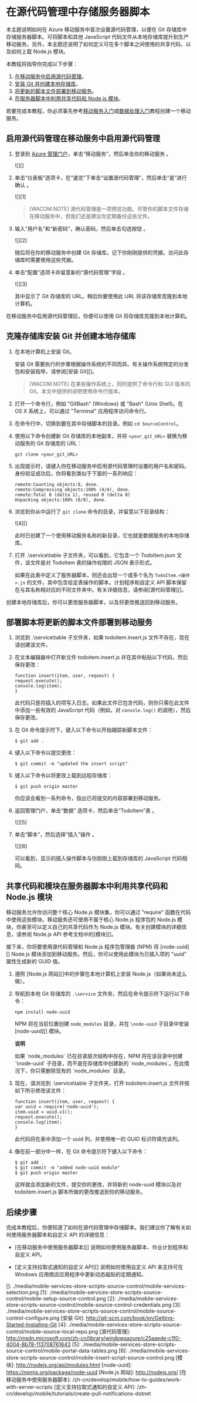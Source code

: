 <properties linkid="develop-mobile-tutorials-store-scripts-in-source-control" urlDisplayName="Store server scripts in source control" pageTitle="Store server scripts in source control - Azure Mobile Services" metaKeywords="" description="Learn how to store your server script files and modules in a local Git repo on your computer." metaCanonical="" services="" documentationCenter="Mobile" title="Store server scripts in source control" authors="glenga" solutions="" manager="" editor="" />

# 在源代码管理中存储服务器脚本

本主题说明如何在 Azure 移动服务中首次设置源代码管理，以便在 Git 存储库中存储服务器脚本。可将脚本和其他 JavaScript 代码文件从本地存储库提升到生产移动服务。另外，本主题还说明了如何定义可在多个脚本之间使用的共享代码，以及如何上载 Node.js 模块。

本教程将指导你完成以下步骤：

1.  [在移动服务中启用源代码管理][]。
2.  [安装 Git 并创建本地存储库][]。
3.  [将更新的脚本文件部署到移动服务][]。
4.  [在服务器脚本中利用共享代码和 Node.js 模块][]。

若要完成本教程，你必须事先参考[移动服务入门][]或[数据处理入门][]教程创建一个移动服务。

## 启用源代码管理在移动服务中启用源代码管理

1.  登录到 [Azure 管理门户][]，单击“移动服务”，然后单击你的移动服务 。

    ![][]

2.  单击“仪表板”选项卡，在“速览”下单击“设置源代码管理”，然后单击“是”进行确认 。

    ![][1]

    > [WACOM.NOTE]
    > 源代码管理是一项预览功能。尽管你的脚本文件存储在移动服务中，但我们还是建议你定期备份这些文件。

3.  输入“用户名”和“新密码”，确认密码，然后单击勾选按钮 。

    ![][2]

    随后将在你的移动服务中创建 Git 存储库。记下你刚刚提供的凭据，访问此存储库时需要使用这些凭据。

4.  单击“配置”选项卡并留意新的“源代码管理”字段 。

    ![][3]

    其中显示了 Git 存储库的 URL。稍后你要使用此 URL 将该存储库克隆到本地计算机。

在移动服务中启用源代码管理后，你便可以使用 Git 将存储库克隆到本地计算机。

<a name="clone-repo"></a>
## 克隆存储库安装 Git 并创建本地存储库

1.  在本地计算机上安装 Git。

    安装 Git 需要执行的步骤根据操作系统的不同而异。有关操作系统特定的分发包和安装指导，请参阅[安装 Git][]。

    > [WACOM.NOTE]
    > 在某些操作系统上，同时提供了命令行和 GUI 版本的 Git。本文中提供的说明使用命令行版本。

2.  打开一个命令行，例如 "GitBash" (Windows) 或 "Bash" (Unix Shell)。在 OS X 系统上，可以通过 "Terminal" 应用程序访问命令行。

3.  在命令行中，切换到要在其中存储脚本的目录。例如 `cd SourceControl`。

4.  使用以下命令创建新 Git 存储库的本地副本，并将 `<your_git_URL>` 替换为移动服务的 Git 存储库的 URL：

        git clone <your_git_URL>

5.  出现提示时，请键入你在移动服务中启用源代码管理时设置的用户名和密码。身份验证成功后，你将看到类似于下面的一系列响应：

        remote:Counting objects:8, done.
        remote:Compressing objects:100% (4/4), done.
        remote:Total 8 (delta 1), reused 0 (delta 0)
        Unpacking objects:100% (8/8), done.

6.  浏览到你从中运行了 `git clone` 命令的目录，并留意以下目录结构：

    ![4][]

    此时已创建了一个使用移动服务名称的新目录，它也就是数据服务的本地存储库。

7.  打开 .\\service\\table 子文件夹，可以看到，它包含一个 TodoItem.json 文件，该文件是对 TodoItem 表的操作权限的 JSON 表示形式。

    如果在此表中定义了服务器脚本，则还会出现一个或多个名为 `TodoItem.<操作>.js` 的文件，其中包含给定表操作的脚本。计划程序和自定义 API 脚本保留在与其名称相对应的不同文件夹中。有关详细信息，请参阅[源代码管理][]。

创建本地存储库后，你可以更改服务器脚本，以及将更改推送回到移动服务。

<a name="deploy-scripts"></a>
## 部署脚本将更新的脚本文件部署到移动服务

1.  浏览到 .\\service\\table 子文件夹，如果 todoitem.insert.js 文件不存在，现在请创建该文件。

2.  在文本编辑器中打开新文件 todoitem.insert.js 并在其中粘贴以下代码，然后保存更改：

        function insert(item, user, request) {
        request.execute();
        console.log(item);
        }

    此代码只是将插入的项写入日志。如果此文件已包含代码，则你只需在此文件中添加一些有效的 JavaScript 代码（例如，对 `console.log()` 的调用），然后保存更改。

3.  在 Git 命令提示符下，键入以下命令以开始跟踪新脚本文件：

        $ git add .

4.  键入以下命令以提交更改：

        $ git commit -m "updated the insert script"

5.  键入以下命令以将更改上载到远程存储库：

        $ git push origin master

    你应该会看到一系列命令，指出已将提交的内容部署到移动服务。

6.  返回管理门户，单击“数据” 选项卡，然后单击“TodoItem”表 。

    ![][5]

7.  单击“脚本”，然后选择“插入”操作 。

    ![][6]

    可以看到，显示的插入操作脚本与你刚刚上载到存储库的 JavaScript 代码相同。

<a name="use-npm"></a>
## 共享代码和模块在服务器脚本中利用共享代码和 Node.js 模块

移动服务允许你访问整个核心 Node.js 模块集，你可以通过 "require" 函数在代码中使用这些模块。移动服务还可使用不属于核心 Node.js 程序包的 Node.js 模块，你甚至可以定义自己的共享代码作为 Node.js 模块。有关创建模块的详细信息，请参阅 Node.js API 参考文档中的[模块][]。

接下来，你将要使用源代码管理和 Node.js 程序包管理器 (NPM) 将 [node-uuid][] Node.js 模块添加到移动服务。然后，你可以使用此模块为已插入项的 "uuid" 属性生成新的 GUID 值。

1.  遵照 [Node.js 网站][]中的步骤在本地计算机上安装 Node.js（如果尚未这么做）。

2.  导航到本地 Git 存储库的 `.\service` 文件夹，然后在命令提示符下运行以下命令：

        npm install node-uuid

    NPM 将在当前位置创建 `node_modules` 目录，并在 `\node-uuid` 子目录中安装 [node-uuid][] 模块。

	<div class="dev-callout"><b>说明</b>

    <p>如果 `node_modules` 已在目录层次结构中存在，NPM 将在该目录中创建 `\node-uuid` 子目录，而不是在存储库中创建新的 `node_modules`。在此情况下，你只需删除现有的 `node_modules` 目录。</p>
	</div>

3.  现在，请浏览到 .\\service\\table 子文件夹，打开 todoitem.insert.js 文件并按如下所示修改该文件：

        function insert(item, user, request) {
        var uuid = require('node-uuid');
        item.uuid = uuid.v1();
        request.execute();
        console.log(item);
        }

    此代码将在表中添加一个 uuid 列，并使用唯一的 GUID 标识符填充该列。

4.  像在前一部分中一样，在 Git 命令提示符下键入以下命令：

        $ git add .
        $ git commit -m "added node-uuid module"
        $ git push origin master

    这样就会添加新的文件，提交你的更改，并将新的 node-uuid 模块以及对 todoitem.insert.js 脚本所做的更改推送到你的移动服务。

<a name="next-steps"> </a>
## 后续步骤

完成本教程后，你便知道了如何在源代码管理中存储脚本。我们建议你了解有关如何使用服务器脚本和自定义 API 的详细信息：

-   [在移动服务中使用服务器脚本][]
    说明如何使用服务器脚本、作业计划程序和自定义 API。

-   [定义支持拉取式通知的自定义 API][]
     说明如何使用自定义 API 来支持可在 Windows 应用商店应用程序中更新动态磁贴的定期通知。

  [在移动服务中启用源代码管理]: #enable-source-control
  [安装 Git 并创建本地存储库]: #clone-repo
  [将更新的脚本文件部署到移动服务]: #deploy-scripts
  [在服务器脚本中利用共享代码和 Node.js 模块]: #use-npm
  [移动服务入门]: /zh-cn/develop/mobile/tutorials/get-started
  [数据处理入门]: /zh-cn/develop/mobile/tutorials/get-started-with-data-dotnet
  [Azure 管理门户]: https://manage.windowsazure.cn/
  []: ./media/mobile-services-store-scripts-source-control/mobile-services-selection.png
  [1]: ./media/mobile-services-store-scripts-source-control/mobile-setup-source-control.png
  [2]: ./media/mobile-services-store-scripts-source-control/mobile-source-control-credentials.png
  [3]: ./media/mobile-services-store-scripts-source-control/mobile-source-control-configure.png
  [安装 Git]: http://git-scm.com/book/en/Getting-Started-Installing-Git
  [4]: ./media/mobile-services-store-scripts-source-control/mobile-source-local-repo.png
  [源代码管理]: http://msdn.microsoft.com/zh-cn/library/windowsazure/c25aaede-c1f0-4004-8b78-113708761643
  [5]: ./media/mobile-services-store-scripts-source-control/mobile-portal-data-tables.png
  [6]: ./media/mobile-services-store-scripts-source-control/mobile-insert-script-source-control.png
  [模块]: http://nodejs.org/api/modules.html
  [node-uuid]: https://npmjs.org/package/node-uuid
  [Node.js 网站]: http://nodejs.org/
  [在移动服务中使用服务器脚本]: /zh-cn/develop/mobile/how-to-guides/work-with-server-scripts
  [定义支持拉取式通知的自定义 API]: /zh-cn/develop/mobile/tutorials/create-pull-notifications-dotnet
